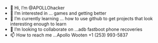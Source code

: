 - 👋 Hi, I’m @APOLLOhacker
- 👀 I’m interested in ... games and getting  better
- 🌱 I’m currently learning ... how to use github to get projects that look interesting enough to learn
- 💞️ I’m looking to collaborate on ...adb fastboot phone recoveries
- 📫 How to reach me ...Apollo Wooten +1 (253) 993-5837

<!---
APOLLOhacker/APOLLOhacker is a ✨ special ✨ repository because its `README.md` (this file) appears on your GitHub profile.
You can click the Preview link to take a look at your changes.
--->
